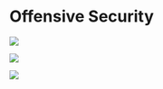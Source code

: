 # Offensive Security

![](https://38.media.tumblr.com/0b740ca44af8d172bfa12e5ef3dfafba/tumblr_mxat8qVU681qkbduio1_500.gif)

![](https://media4.giphy.com/media/v1.Y2lkPTc5MGI3NjExOWEwYzg3ZTExYTcxZTQ0NGE3OTg1MDg2NmNjYWUzYzRmYTk1NDJjOCZlcD12MV9pbnRlcm5hbF9naWZzX2dpZklkJmN0PWc/wA1FAXgoAF16ZVi3qi/giphy.gif)

![](https://i.giphy.com/media/eK3oAGNwgvsIfuP9rq/200.gif)

